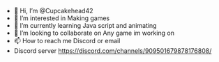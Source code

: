 - 👋 Hi, I’m @Cupcakehead42
- 👀 I’m interested in Making games
- 🌱 I’m currently learning Java script and animating
- 💞️ I’m looking to collaborate on Any game im working on
- 📫 How to reach me Discord or email
- Discord server https://discord.com/channels/909501679878176808/

<!---
Cupcakehead42/Cupcakehead42 is a ✨ special ✨ repository because its `README.md` (this file) appears on your GitHub profile.
You can click the Preview link to take a look at your changes.
--->
